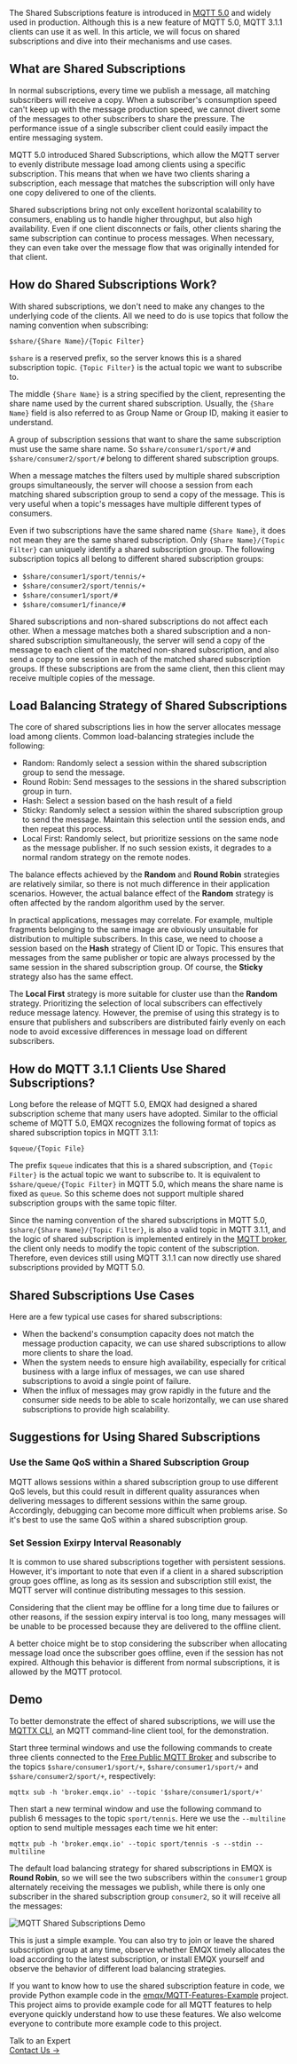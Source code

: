 The Shared Subscriptions feature is introduced in [MQTT 5.0](https://www.emqx.com/en/blog/introduction-to-mqtt-5) and widely used in production. Although this is a new feature of MQTT 5.0, MQTT 3.1.1 clients can use it as well. In this article, we will focus on shared subscriptions and dive into their mechanisms and use cases.

## What are Shared Subscriptions

In normal subscriptions, every time we publish a message, all matching subscribers will receive a copy. When a subscriber's consumption speed can't keep up with the message production speed, we cannot divert some of the messages to other subscribers to share the pressure. The performance issue of a single subscriber client could easily impact the entire messaging system.

<p>
<object data="https://assets.emqx.com/images/svg/01-shared-subscriptions.svg" type="image/svg+xml">
</object>
</p>


MQTT 5.0 introduced Shared Subscriptions, which allow the MQTT server to evenly distribute message load among clients using a specific subscription. This means that when we have two clients sharing a subscription, each message that matches the subscription will only have one copy delivered to one of the clients.

<p>
<object data="https://assets.emqx.com/images/svg/02-shared-subscriptions.svg" type="image/svg+xml">
</object>
</p>


Shared subscriptions bring not only excellent horizontal scalability to consumers, enabling us to handle higher throughput, but also high availability. Even if one client disconnects or fails, other clients sharing the same subscription can continue to process messages. When necessary, they can even take over the message flow that was originally intended for that client.

## How do Shared Subscriptions Work?

With shared subscriptions, we don't need to make any changes to the underlying code of the clients. All we need to do is use topics that follow the naming convention when subscribing:

```
$share/{Share Name}/{Topic Filter}
```

`$share` is a reserved prefix, so the server knows this is a shared subscription topic. `{Topic Filter}` is the actual topic we want to subscribe to.

The middle `{Share Name}` is a string specified by the client, representing the share name used by the current shared subscription. Usually, the `{Share Name}` field is also referred to as Group Name or Group ID, making it easier to understand.

A group of subscription sessions that want to share the same subscription must use the same share name. So `$share/consumer1/sport/#` and `$share/consumer2/sport/#` belong to different shared subscription groups.

When a message matches the filters used by multiple shared subscription groups simultaneously, the server will choose a session from each matching shared subscription group to send a copy of the message. This is very useful when a topic's messages have multiple different types of consumers.

<p>
<object data="https://assets.emqx.com/images/svg/03-shared-subscriptions.svg" type="image/svg+xml">
</object>
</p>


Even if two subscriptions have the same shared name `{Share Name}`, it does not mean they are the same shared subscription. Only `{Share Name}/{Topic Filter}` can uniquely identify a shared subscription group. The following subscription topics all belong to different shared subscription groups:

- `$share/consumer1/sport/tennis/+`
- `$share/consumer2/sport/tennis/+`
- `$share/consumer1/sport/#`
- `$share/comsumer1/finance/#`

Shared subscriptions and non-shared subscriptions do not affect each other. When a message matches both a shared subscription and a non-shared subscription simultaneously, the server will send a copy of the message to each client of the matched non-shared subscription, and also send a copy to one session in each of the matched shared subscription groups. If these subscriptions are from the same client, then this client may receive multiple copies of the message.

<p>
<object data="https://assets.emqx.com/images/svg/04-shared-subscriptions.svg" type="image/svg+xml">
</object>
</p>


## Load Balancing Strategy of Shared Subscriptions

The core of shared subscriptions lies in how the server allocates message load among clients. Common load-balancing strategies include the following:

- Random: Randomly select a session within the shared subscription group to send the message.
- Round Robin: Send messages to the sessions in the shared subscription group in turn.
- Hash: Select a session based on the hash result of a field
- Sticky: Randomly select a session within the shared subscription group to send the message. Maintain this selection until the session ends, and then repeat this process.
- Local First: Randomly select, but prioritize sessions on the same node as the message publisher. If no such session exists, it degrades to a normal random strategy on the remote nodes. 

The balance effects achieved by the **Random** and **Round Robin** strategies are relatively similar, so there is not much difference in their application scenarios. However, the actual balance effect of the **Random** strategy is often affected by the random algorithm used by the server.

In practical applications, messages may correlate. For example, multiple fragments belonging to the same image are obviously unsuitable for distribution to multiple subscribers. In this case, we need to choose a session based on the **Hash** strategy of Client ID or Topic. This ensures that messages from the same publisher or topic are always processed by the same session in the shared subscription group. Of course, the **Sticky** strategy also has the same effect.

The **Local First** strategy is more suitable for cluster use than the **Random** strategy. Prioritizing the selection of local subscribers can effectively reduce message latency. However, the premise of using this strategy is to ensure that publishers and subscribers are distributed fairly evenly on each node to avoid excessive differences in message load on different subscribers.

## How do MQTT 3.1.1 Clients Use Shared Subscriptions?

Long before the release of MQTT 5.0, EMQX had designed a shared subscription scheme that many users have adopted. Similar to the official scheme of MQTT 5.0, EMQX recognizes the following format of topics as shared subscription topics in MQTT 3.1.1:

```
$queue/{Topic File}
```

The prefix `$queue` indicates that this is a shared subscription, and `{Topic Filter}` is the actual topic we want to subscribe to. It is equivalent to `$share/queue/{Topic Filter}` in MQTT 5.0, which means the share name is fixed as `queue`. So this scheme does not support multiple shared subscription groups with the same topic filter.

Since the naming convention of the shared subscriptions in MQTT 5.0, `$share/{Share Name}/{Topic Filter}`, is also a valid topic in MQTT 3.1.1, and the logic of shared subscription is implemented entirely in the [MQTT broker](https://www.emqx.com/en/blog/the-ultimate-guide-to-mqtt-broker-comparison), the client only needs to modify the topic content of the subscription. Therefore, even devices still using MQTT 3.1.1 can now directly use shared subscriptions provided by MQTT 5.0.

## Shared Subscriptions Use Cases

Here are a few typical use cases for shared subscriptions:

- When the backend's consumption capacity does not match the message production capacity, we can use shared subscriptions to allow more clients to share the load.
- When the system needs to ensure high availability, especially for critical business with a large influx of messages, we can use shared subscriptions to avoid a single point of failure.
- When the influx of messages may grow rapidly in the future and the consumer side needs to be able to scale horizontally, we can use shared subscriptions to provide high scalability.

## Suggestions for Using Shared Subscriptions

### Use the Same QoS within a Shared Subscription Group

MQTT allows sessions within a shared subscription group to use different QoS levels, but this could result in different quality assurances when delivering messages to different sessions within the same group. Accordingly, debugging can become more difficult when problems arise. So it's best to use the same QoS within a shared subscription group.

### Set Session Exirpy Interval Reasonably

It is common to use shared subscriptions together with persistent sessions. However, it's important to note that even if a client in a shared subscription group goes offline, as long as its session and subscription still exist, the MQTT server will continue distributing messages to this session.

Considering that the client may be offline for a long time due to failures or other reasons, if the session expiry interval is too long, many messages will be unable to be processed because they are delivered to the offline client.

A better choice might be to stop considering the subscriber when allocating message load once the subscriber goes offline, even if the session has not expired. Although this behavior is different from normal subscriptions, it is allowed by the MQTT protocol.

## Demo

To better demonstrate the effect of shared subscriptions, we will use the [MQTTX CLI](https://mqttx.app/cli), an MQTT command-line client tool, for the demonstration.

Start three terminal windows and use the following commands to create three clients connected to the [Free Public MQTT Broker](https://www.emqx.com/en/mqtt/public-mqtt5-broker) and subscribe to the topics `$share/consumer1/sport/+`, `$share/consumer1/sport/+` and `$share/consumer2/sport/+`, respectively:

```
mqttx sub -h 'broker.emqx.io' --topic '$share/consumer1/sport/+'
```

Then start a new terminal window and use the following command to publish 6 messages to the topic `sport/tennis`. Here we use the `--multiline` option to send multiple messages each time we hit enter:

```
mqttx pub -h 'broker.emqx.io' --topic sport/tennis -s --stdin --multiline
```

The default load balancing strategy for shared subscriptions in EMQX is **Round Robin**, so we will see the two subscribers within the `consumer1` group alternately receiving the messages we publish, while there is only one subscriber in the shared subscription group `consumer2`, so it will receive all the messages:

![MQTT Shared Subscriptions Demo](https://assets.emqx.com/images/878d6ebddf34b8cfa5144d5b8577e524.png)

This is just a simple example. You can also try to join or leave the shared subscription group at any time, observe whether EMQX timely allocates the load according to the latest subscription, or install EMQX yourself and observe the behavior of different load balancing strategies.

If you want to know how to use the shared subscription feature in code, we provide Python example code in the [emqx/MQTT-Features-Example](https://github.com/emqx/MQTT-Feature-Examples) project. This project aims to provide example code for all MQTT features to help everyone quickly understand how to use these features. We also welcome everyone to contribute more example code to this project.



<section class="promotion">
    <div>
        Talk to an Expert
    </div>
    <a href="https://www.emqx.com/en/contact?product=solutions" class="button is-gradient px-5">Contact Us →</a>
</section>
